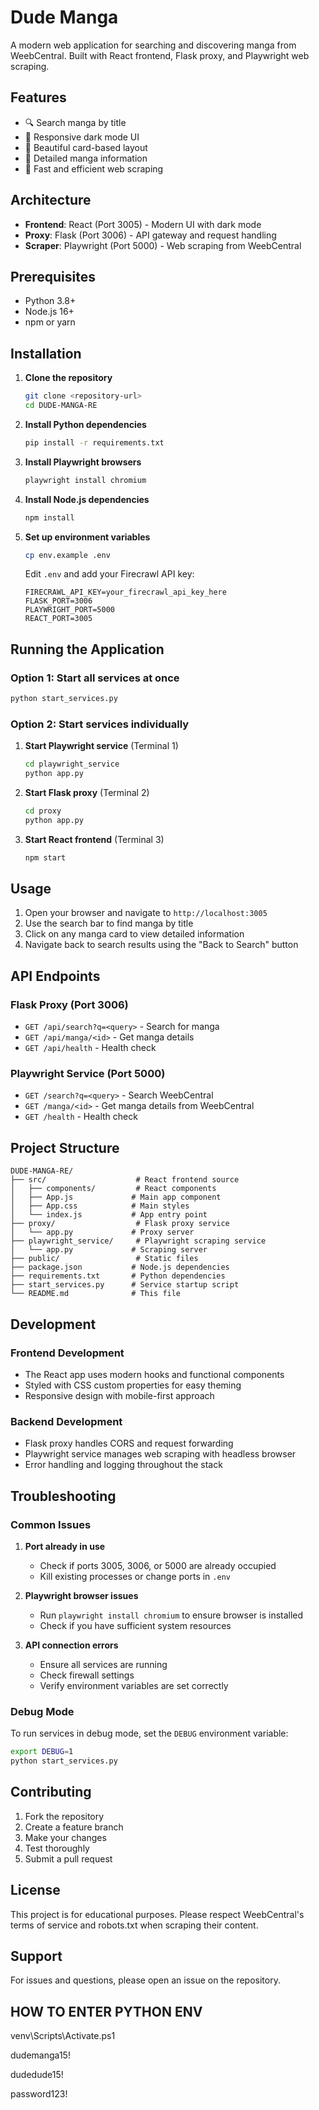 # Dude Manga

A modern web application for searching and discovering manga from WeebCentral. Built with React frontend, Flask proxy, and Playwright web scraping.

## Features

- 🔍 Search manga by title
- 📱 Responsive dark mode UI
- 🎨 Beautiful card-based layout
- 📖 Detailed manga information
- 🚀 Fast and efficient web scraping

## Architecture

- **Frontend**: React (Port 3005) - Modern UI with dark mode
- **Proxy**: Flask (Port 3006) - API gateway and request handling
- **Scraper**: Playwright (Port 5000) - Web scraping from WeebCentral

## Prerequisites

- Python 3.8+
- Node.js 16+
- npm or yarn

## Installation

1. **Clone the repository**
   ```bash
   git clone <repository-url>
   cd DUDE-MANGA-RE
   ```

2. **Install Python dependencies**
   ```bash
   pip install -r requirements.txt
   ```

3. **Install Playwright browsers**
   ```bash
   playwright install chromium
   ```

4. **Install Node.js dependencies**
   ```bash
   npm install
   ```

5. **Set up environment variables**
   ```bash
   cp env.example .env
   ```
   
   Edit `.env` and add your Firecrawl API key:
   ```
   FIRECRAWL_API_KEY=your_firecrawl_api_key_here
   FLASK_PORT=3006
   PLAYWRIGHT_PORT=5000
   REACT_PORT=3005
   ```

## Running the Application

### Option 1: Start all services at once
```bash
python start_services.py
```

### Option 2: Start services individually

1. **Start Playwright service** (Terminal 1)
   ```bash
   cd playwright_service
   python app.py
   ```

2. **Start Flask proxy** (Terminal 2)
   ```bash
   cd proxy
   python app.py
   ```

3. **Start React frontend** (Terminal 3)
   ```bash
   npm start
   ```

## Usage

1. Open your browser and navigate to `http://localhost:3005`
2. Use the search bar to find manga by title
3. Click on any manga card to view detailed information
4. Navigate back to search results using the "Back to Search" button

## API Endpoints

### Flask Proxy (Port 3006)
- `GET /api/search?q=<query>` - Search for manga
- `GET /api/manga/<id>` - Get manga details
- `GET /api/health` - Health check

### Playwright Service (Port 5000)
- `GET /search?q=<query>` - Search WeebCentral
- `GET /manga/<id>` - Get manga details from WeebCentral
- `GET /health` - Health check

## Project Structure

```
DUDE-MANGA-RE/
├── src/                    # React frontend source
│   ├── components/         # React components
│   ├── App.js             # Main app component
│   ├── App.css            # Main styles
│   └── index.js           # App entry point
├── proxy/                  # Flask proxy service
│   └── app.py             # Proxy server
├── playwright_service/     # Playwright scraping service
│   └── app.py             # Scraping server
├── public/                 # Static files
├── package.json           # Node.js dependencies
├── requirements.txt       # Python dependencies
├── start_services.py      # Service startup script
└── README.md              # This file
```

## Development

### Frontend Development
- The React app uses modern hooks and functional components
- Styled with CSS custom properties for easy theming
- Responsive design with mobile-first approach

### Backend Development
- Flask proxy handles CORS and request forwarding
- Playwright service manages web scraping with headless browser
- Error handling and logging throughout the stack

## Troubleshooting

### Common Issues

1. **Port already in use**
   - Check if ports 3005, 3006, or 5000 are already occupied
   - Kill existing processes or change ports in `.env`

2. **Playwright browser issues**
   - Run `playwright install chromium` to ensure browser is installed
   - Check if you have sufficient system resources

3. **API connection errors**
   - Ensure all services are running
   - Check firewall settings
   - Verify environment variables are set correctly

### Debug Mode

To run services in debug mode, set the `DEBUG` environment variable:
```bash
export DEBUG=1
python start_services.py
```

## Contributing

1. Fork the repository
2. Create a feature branch
3. Make your changes
4. Test thoroughly
5. Submit a pull request

## License

This project is for educational purposes. Please respect WeebCentral's terms of service and robots.txt when scraping their content.

## Support

For issues and questions, please open an issue on the repository. 


## HOW TO ENTER PYTHON ENV

venv\Scripts\Activate.ps1 

dudemanga15!

dudedude15!

password123!